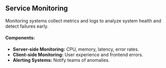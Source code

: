## Service Monitoring

Monitoring systems collect metrics and logs to analyze system health and detect failures early.

#### Components:
- **Server-side Monitoring:** CPU, memory, latency, error rates.
- **Client-side Monitoring:** User experience and frontend errors.
- **Alerting Systems:** Notify teams of anomalies.
